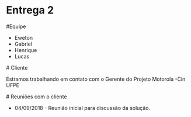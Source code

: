 # Entrega 2
#Equipe
<ul>
  <li>Eweton </li>
  <li>Gabriel </li>
  <li>Henrique </li>
  <li>Lucas </li>
</ul>
# Cliente
<p> Estramos trabalhando em contato com o Gerente do Projeto Motorola -Cin UFPE </p>
# Reuniões com o cliente
<ul>
  <li> 04/09/2018 - Reunião inicial para discussão da solução. </li>

</ul>
